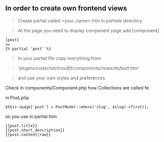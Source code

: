 ## In order to create own frontend views
> Create partial called <your_name>.htm in _partials_ directory

> At the page you need to display component page add [component] 

~~~~ 
[post]
==
{% partial 'post' %}
~~~~

> In your partial file copy everything from 

>_'plugins/codeclutch/outfit/components/news/default.htm'_

> and use your own styles and preferences.

Check in components/Component.php how Collections are called fe.

in Post.php
~~~~
$this->page['post'] = PostModel::where('slug', $slug)->first();
~~~~
so you use in partial.htm
~~~~
{{post.title}}
{{post.short_description}}
{{post.content|raw}}

